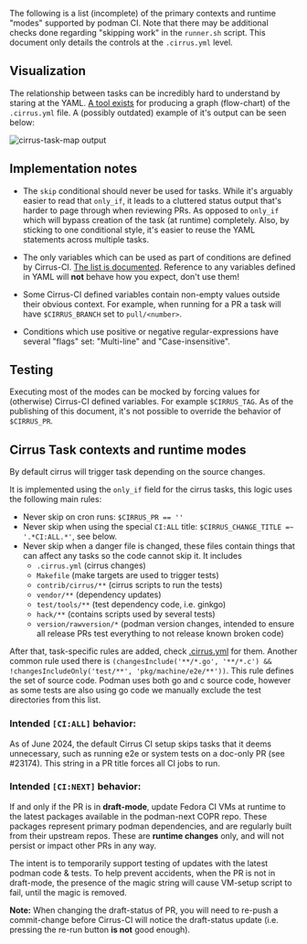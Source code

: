 The following is a list (incomplete) of the primary contexts and runtime
"modes" supported by podman CI.  Note that there may be additional checks
done regarding "skipping work" in the `runner.sh` script.  This document
only details the controls at the `.cirrus.yml` level.

## Visualization

The relationship between tasks can be incredibly hard to understand by
staring at the YAML.
[A tool exists](https://github.com/containers/automation/tree/main/cirrus-task-map)
for producing a graph (flow-chart) of the `.cirrus.yml` file.  A (possibly
outdated) example of it's output can be seen below:

![cirrus-task-map output](https://github.com/containers/podman/wiki/cirrus-map.svg)

## Implementation notes

+ The `skip` conditional should never be used for tasks.
  While it's arguably easier to read that `only_if`, it leads to a cluttered
  status output that's harder to page through when reviewing PRs.  As opposed
  to `only_if` which will bypass creation of the task (at runtime) completely.
  Also, by sticking to one conditional style, it's easier to reuse the YAML
  statements across multiple tasks.

+ The only variables which can be used as part of conditions are defined by
  Cirrus-CI.
  [The list is documented](https://cirrus-ci.org/guide/writing-tasks/#environment-variables).  Reference to any variables defined in YAML will **not** behave how
  you expect, don't use them!

* Some Cirrus-CI defined variables contain non-empty values outside their
  obvious context. For example, when running for a PR a task will have
  `$CIRRUS_BRANCH` set to `pull/<number>`.

* Conditions which use positive or negative regular-expressions have several
  "flags" set: "Multi-line" and "Case-insensitive".

## Testing

Executing most of the modes can be mocked by forcing values for (otherwise)
Cirrus-CI defined variables.  For example `$CIRRUS_TAG`.  As of the publishing
of this document, it's not possible to override the behavior of `$CIRRUS_PR`.

## Cirrus Task contexts and runtime modes

By default cirrus will trigger task depending on the source changes.

It is implemented using the `only_if` field for the cirrus tasks, this logic
uses the following main rules:
 - Never skip on cron runs: `$CIRRUS_PR == ''`
 - Never skip when using the special `CI:ALL` title: `$CIRRUS_CHANGE_TITLE =~ '.*CI:ALL.*'`, see below.
 - Never skip when a danger file is changed, these files contain things that can
   affect any tasks so the code cannot skip it. It includes
   - `.cirrus.yml` (cirrus changes)
   - `Makefile` (make targets are used to trigger tests)
   - `contrib/cirrus/**` (cirrus scripts to run the tests)
   - `vendor/**` (dependency updates)
   - `test/tools/**` (test dependency code, i.e. ginkgo)
   - `hack/**` (contains scripts used by several tests)
   - `version/rawversion/*` (podman version changes, intended to ensure all release PRs test everything to not release known broken code)

After that, task-specific rules are added, check [.cirrus.yml](../../.cirrus.yml) for them.
Another common rule used there is `(changesInclude('**/*.go', '**/*.c') && !changesIncludeOnly('test/**', 'pkg/machine/e2e/**'))`.
This rule defines the set of source code. Podman uses both go and c source code,
however as some tests are also using go code we manually exclude the test
directories from this list.

### Intended `[CI:ALL]` behavior:

As of June 2024, the default Cirrus CI setup skips tasks that it deems
unnecessary, such as running e2e or system tests on a doc-only PR (see
#23174). This string in a PR title forces all CI jobs to run.

### Intended `[CI:NEXT]` behavior:

If and only if the PR is in **draft-mode**, update Fedora CI VMs at runtime
to the latest packages available in the podman-next COPR repo.  These packages
represent primary podman dependencies, and are regularly built from their
upstream repos.  These are **runtime changes** only, and will not persist
or impact other PRs in any way.

The intent is to temporarily support testing of updates with the latest podman
code & tests.  To help prevent accidents, when the PR is not in draft-mode, the
presence of the magic string will cause VM-setup script to fail, until the magic
is removed.

**Note:** When changing the draft-status of PR, you will need to re-push a
commit-change before Cirrus-CI will notice the draft-status update (i.e.
pressing the re-run button **is not** good enough).
